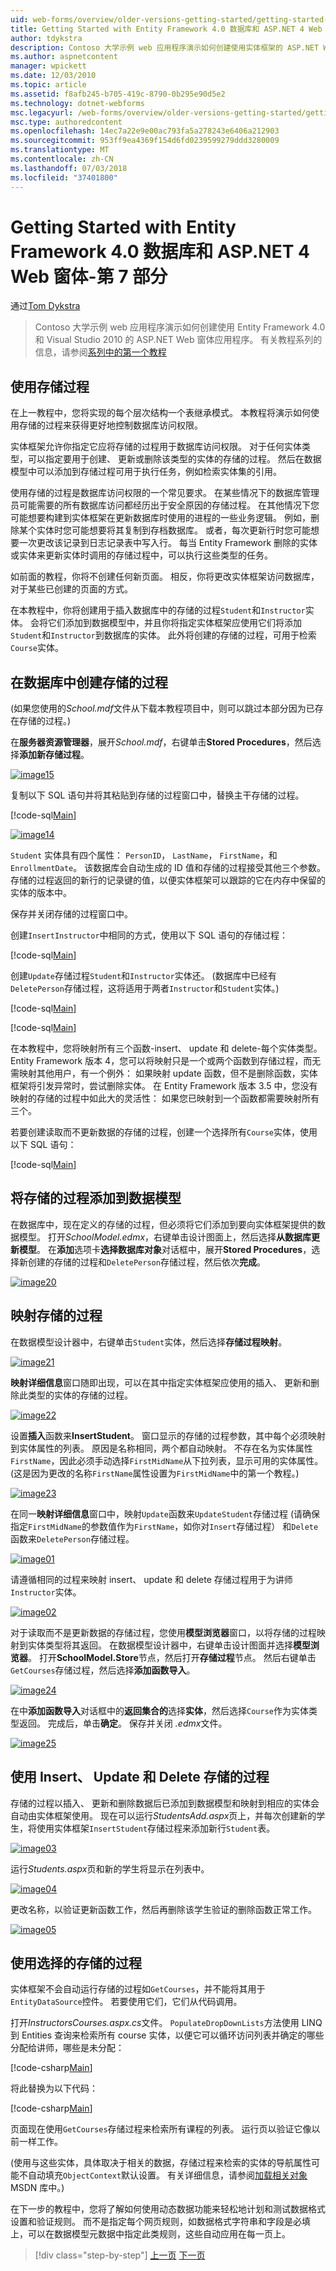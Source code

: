 ```yaml
---
uid: web-forms/overview/older-versions-getting-started/getting-started-with-ef/the-entity-framework-and-aspnet-getting-started-part-7
title: Getting Started with Entity Framework 4.0 数据库和 ASP.NET 4 Web 窗体的第 7 部分 |Microsoft Docs
author: tdykstra
description: Contoso 大学示例 web 应用程序演示如何创建使用实体框架的 ASP.NET Web 窗体应用程序。 示例应用程序是...
ms.author: aspnetcontent
manager: wpickett
ms.date: 12/03/2010
ms.topic: article
ms.assetid: f8afb245-b705-419c-8790-0b295e90d5e2
ms.technology: dotnet-webforms
msc.legacyurl: /web-forms/overview/older-versions-getting-started/getting-started-with-ef/the-entity-framework-and-aspnet-getting-started-part-7
msc.type: authoredcontent
ms.openlocfilehash: 14ec7a22e9e00ac793fa5a278243e6406a212903
ms.sourcegitcommit: 953ff9ea4369f154d6fd0239599279ddd3280009
ms.translationtype: MT
ms.contentlocale: zh-CN
ms.lasthandoff: 07/03/2018
ms.locfileid: "37401800"
---
```

<a name="getting-started-with-entity-framework-40-database-first-and-aspnet-4-web-forms---part-7"></a>Getting Started with Entity Framework 4.0 数据库和 ASP.NET 4 Web 窗体-第 7 部分
====================
通过[Tom Dykstra](https://github.com/tdykstra)

> Contoso 大学示例 web 应用程序演示如何创建使用 Entity Framework 4.0 和 Visual Studio 2010 的 ASP.NET Web 窗体应用程序。 有关教程系列的信息，请参阅[系列中的第一个教程](the-entity-framework-and-aspnet-getting-started-part-1.md)


## <a name="using-stored-procedures"></a>使用存储过程

在上一教程中，您将实现的每个层次结构一个表继承模式。 本教程将演示如何使用存储的过程来获得更好地控制数据库访问权限。

实体框架允许你指定它应将存储的过程用于数据库访问权限。 对于任何实体类型，可以指定要用于创建、 更新或删除该类型的实体的存储的过程。 然后在数据模型中可以添加到存储过程可用于执行任务，例如检索实体集的引用。

使用存储的过程是数据库访问权限的一个常见要求。 在某些情况下的数据库管理员可能需要的所有数据库访问都经历出于安全原因的存储过程。 在其他情况下您可能想要构建到实体框架在更新数据库时使用的进程的一些业务逻辑。 例如，删除某个实体时您可能想要将其复制到存档数据库。 或者，每次更新行时您可能想要一次更改该记录到日志记录表中写入行。 每当 Entity Framework 删除的实体或实体来更新实体时调用的存储过程中，可以执行这些类型的任务。

如前面的教程，你将不创建任何新页面。 相反，你将更改实体框架访问数据库，对于某些已创建的页面的方式。

在本教程中，你将创建用于插入数据库中的存储的过程`Student`和`Instructor`实体。 会将它们添加到数据模型中，并且你将指定实体框架应使用它们将添加`Student`和`Instructor`到数据库的实体。 此外将创建的存储的过程，可用于检索`Course`实体。

## <a name="creating-stored-procedures-in-the-database"></a>在数据库中创建存储的过程

(如果您使用的*School.mdf*文件从下载本教程项目中，则可以跳过本部分因为已存在存储的过程。)

在**服务器资源管理器**，展开*School.mdf*，右键单击**Stored Procedures**，然后选择**添加新存储过程**。

[![image15](the-entity-framework-and-aspnet-getting-started-part-7/_static/image2.png)](the-entity-framework-and-aspnet-getting-started-part-7/_static/image1.png)

复制以下 SQL 语句并将其粘贴到存储的过程窗口中，替换主干存储的过程。

[!code-sql[Main](the-entity-framework-and-aspnet-getting-started-part-7/samples/sample1.sql)]

[![image14](the-entity-framework-and-aspnet-getting-started-part-7/_static/image4.png)](the-entity-framework-and-aspnet-getting-started-part-7/_static/image3.png)

`Student` 实体具有四个属性： `PersonID`， `LastName`， `FirstName`，和`EnrollmentDate`。 该数据库会自动生成的 ID 值和存储的过程接受其他三个参数。 存储的过程返回的新行的记录键的值，以便实体框架可以跟踪的它在内存中保留的实体的版本中。

保存并关闭存储的过程窗口中。

创建`InsertInstructor`中相同的方式，使用以下 SQL 语句的存储过程：

[!code-sql[Main](the-entity-framework-and-aspnet-getting-started-part-7/samples/sample2.sql)]

创建`Update`存储过程`Student`和`Instructor`实体还。 (数据库中已经有`DeletePerson`存储过程，这将适用于两者`Instructor`和`Student`实体。)

[!code-sql[Main](the-entity-framework-and-aspnet-getting-started-part-7/samples/sample3.sql)]

[!code-sql[Main](the-entity-framework-and-aspnet-getting-started-part-7/samples/sample4.sql)]

在本教程中，您将映射所有三个函数-insert、 update 和 delete-每个实体类型。 Entity Framework 版本 4，您可以将映射只是一个或两个函数到存储过程，而无需映射其他用户，有一个例外： 如果映射 update 函数，但不是删除函数，实体框架将引发异常时，尝试删除实体。 在 Entity Framework 版本 3.5 中，您没有映射的存储的过程中如此大的灵活性： 如果您已映射到一个函数都需要映射所有三个。

若要创建读取而不更新数据的存储的过程，创建一个选择所有`Course`实体，使用以下 SQL 语句：

[!code-sql[Main](the-entity-framework-and-aspnet-getting-started-part-7/samples/sample5.sql)]

## <a name="adding-the-stored-procedures-to-the-data-model"></a>将存储的过程添加到数据模型

在数据库中，现在定义的存储的过程，但必须将它们添加到要向实体框架提供的数据模型。 打开*SchoolModel.edmx*，右键单击设计图面上，然后选择**从数据库更新模型**。 在**添加**选项卡**选择数据库对象**对话框中，展开**Stored Procedures**，选择新创建的存储的过程和`DeletePerson`存储过程，然后依次**完成**。

[![image20](the-entity-framework-and-aspnet-getting-started-part-7/_static/image6.png)](the-entity-framework-and-aspnet-getting-started-part-7/_static/image5.png)

## <a name="mapping-the-stored-procedures"></a>映射存储的过程

在数据模型设计器中，右键单击`Student`实体，然后选择**存储过程映射**。

[![image21](the-entity-framework-and-aspnet-getting-started-part-7/_static/image8.png)](the-entity-framework-and-aspnet-getting-started-part-7/_static/image7.png)

**映射详细信息**窗口随即出现，可以在其中指定实体框架应使用的插入、 更新和删除此类型的实体的存储的过程。

[![image22](the-entity-framework-and-aspnet-getting-started-part-7/_static/image10.png)](the-entity-framework-and-aspnet-getting-started-part-7/_static/image9.png)

设置**插入**函数来**InsertStudent**。 窗口显示的存储的过程参数，其中每个必须映射到实体属性的列表。 原因是名称相同，两个都自动映射。 不存在名为实体属性`FirstName`，因此必须手动选择`FirstMidName`从下拉列表，显示可用的实体属性。 (这是因为更改的名称`FirstName`属性设置为`FirstMidName`中的第一个教程。)

[![image23](the-entity-framework-and-aspnet-getting-started-part-7/_static/image12.png)](the-entity-framework-and-aspnet-getting-started-part-7/_static/image11.png)

在同一**映射详细信息**窗口中，映射`Update`函数来`UpdateStudent`存储过程 (请确保指定`FirstMidName`的参数值作为`FirstName`，如你对`Insert`存储过程） 和`Delete`函数来`DeletePerson`存储过程。

[![image01](the-entity-framework-and-aspnet-getting-started-part-7/_static/image14.png)](the-entity-framework-and-aspnet-getting-started-part-7/_static/image13.png)

请遵循相同的过程来映射 insert、 update 和 delete 存储过程用于为讲师`Instructor`实体。

[![image02](the-entity-framework-and-aspnet-getting-started-part-7/_static/image16.png)](the-entity-framework-and-aspnet-getting-started-part-7/_static/image15.png)

对于读取而不是更新数据的存储过程，您使用**模型浏览器**窗口，以将存储的过程映射到实体类型将其返回。 在数据模型设计器中，右键单击设计图面并选择**模型浏览器**。 打开**SchoolModel.Store**节点，然后打开**存储过程**节点。 然后右键单击`GetCourses`存储过程，然后选择**添加函数导入**。

[![image24](the-entity-framework-and-aspnet-getting-started-part-7/_static/image18.png)](the-entity-framework-and-aspnet-getting-started-part-7/_static/image17.png)

在中**添加函数导入**对话框中的**返回集合的**选择**实体**，然后选择`Course`作为实体类型返回。 完成后，单击**确定**。 保存并关闭 *.edmx*文件。

[![image25](the-entity-framework-and-aspnet-getting-started-part-7/_static/image20.png)](the-entity-framework-and-aspnet-getting-started-part-7/_static/image19.png)

## <a name="using-insert-update-and-delete-stored-procedures"></a>使用 Insert、 Update 和 Delete 存储的过程

存储的过程以插入、 更新和删除数据后已添加到数据模型和映射到相应的实体会自动由实体框架使用。 现在可以运行*StudentsAdd.aspx*页上，并每次创建新的学生，将使用实体框架`InsertStudent`存储过程来添加新行`Student`表。

[![image03](the-entity-framework-and-aspnet-getting-started-part-7/_static/image22.png)](the-entity-framework-and-aspnet-getting-started-part-7/_static/image21.png)

运行*Students.aspx*页和新的学生将显示在列表中。

[![image04](the-entity-framework-and-aspnet-getting-started-part-7/_static/image24.png)](the-entity-framework-and-aspnet-getting-started-part-7/_static/image23.png)

更改名称，以验证更新函数工作，然后再删除该学生验证的删除函数正常工作。

[![image05](the-entity-framework-and-aspnet-getting-started-part-7/_static/image26.png)](the-entity-framework-and-aspnet-getting-started-part-7/_static/image25.png)

## <a name="using-select-stored-procedures"></a>使用选择的存储的过程

实体框架不会自动运行存储的过程如`GetCourses`，并不能将其用于`EntityDataSource`控件。 若要使用它们，它们从代码调用。

打开*InstructorsCourses.aspx.cs*文件。 `PopulateDropDownLists`方法使用 LINQ 到 Entities 查询来检索所有 course 实体，以便它可以循环访问列表并确定的哪些分配给讲师，哪些是未分配：

[!code-csharp[Main](the-entity-framework-and-aspnet-getting-started-part-7/samples/sample6.cs)]

将此替换为以下代码：

[!code-csharp[Main](the-entity-framework-and-aspnet-getting-started-part-7/samples/sample7.cs)]

页面现在使用`GetCourses`存储过程来检索所有课程的列表。 运行页以验证它像以前一样工作。

(使用与这些实体，具体取决于相关的数据，存储过程来检索的实体的导航属性可能不自动填充`ObjectContext`默认设置。 有关详细信息，请参阅[加载相关对象](https://msdn.microsoft.com/library/bb896272.aspx)MSDN 库中。)

在下一步的教程中，您将了解如何使用动态数据功能来轻松地计划和测试数据格式设置和验证规则。 而不是指定每个网页规则，如数据格式字符串和字段是必填上，可以在数据模型元数据中指定此类规则，这些自动应用在每一页上。

> [!div class="step-by-step"]
> [上一页](the-entity-framework-and-aspnet-getting-started-part-6.md)
> [下一页](the-entity-framework-and-aspnet-getting-started-part-8.md)
